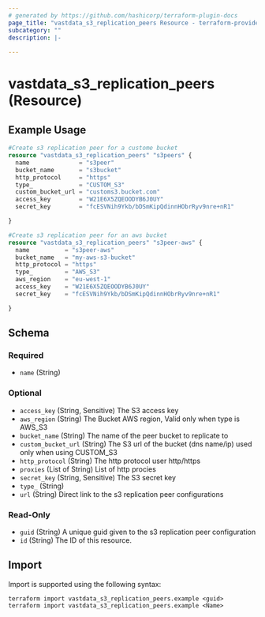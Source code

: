 ```yaml
---
# generated by https://github.com/hashicorp/terraform-plugin-docs
page_title: "vastdata_s3_replication_peers Resource - terraform-provider-vastdata"
subcategory: ""
description: |-
  
---
```


# vastdata_s3_replication_peers (Resource)



## Example Usage

```terraform
#Create s3 replication peer for a custome bucket
resource "vastdata_s3_replication_peers" "s3peers" {
  name              = "s3peer"
  bucket_name       = "s3bucket"
  http_protocol     = "https"
  type_             = "CUSTOM_S3"
  custom_bucket_url = "customs3.bucket.com"
  access_key        = "W21E6X5ZQEOODYB6J0UY"
  secret_key        = "fcESVNih9Ykb/bDSmKipQdinnHObrRyv9nre+nR1"

}

#Create s3 replication peer for an aws bucket
resource "vastdata_s3_replication_peers" "s3peer-aws" {
  name          = "s3peer-aws"
  bucket_name   = "my-aws-s3-bucket"
  http_protocol = "https"
  type_         = "AWS_S3"
  aws_region    = "eu-west-1"
  access_key    = "W21E6X5ZQEOODYB6J0UY"
  secret_key    = "fcESVNih9Ykb/bDSmKipQdinnHObrRyv9nre+nR1"

}
```

<!-- schema generated by tfplugindocs -->
## Schema

### Required

- `name` (String)

### Optional

- `access_key` (String, Sensitive) The S3 access key
- `aws_region` (String) The Bucket AWS region, Valid only when type is AWS_S3
- `bucket_name` (String) The name of the peer bucket to replicate to
- `custom_bucket_url` (String) The S3 url of the bucket (dns name/ip) used only when using CUSTOM_S3
- `http_protocol` (String) The http protocol user http/https
- `proxies` (List of String) List of http procies
- `secret_key` (String, Sensitive) The S3 secret key
- `type_` (String)
- `url` (String) Direct link to the s3 replication peer configurations

### Read-Only

- `guid` (String) A unique guid given to the s3 replication peer configuration
- `id` (String) The ID of this resource.

## Import

Import is supported using the following syntax:

```shell
terraform import vastdata_s3_replication_peers.example <guid>
terraform import vastdata_s3_replication_peers.example <Name>
```
